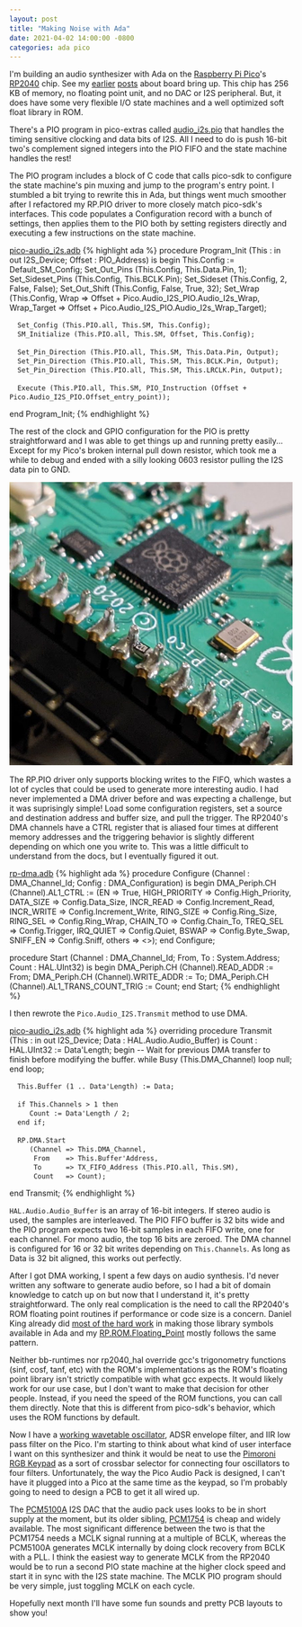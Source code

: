 ```yaml
---
layout: post
title: "Making Noise with Ada"
date: 2021-04-02 14:00:00 -0800
categories: ada pico
---
```

I'm building an audio synthesizer with Ada on the [Raspberry Pi Pico](https://www.raspberrypi.org/products/raspberry-pi-pico/)'s [RP2040](https://www.raspberrypi.org/documentation/rp2040/getting-started/) chip. See my [earlier](https://synack.me/ada/pico/2021/03/03/from-zero-to-blinky-ada.html) [posts](https://synack.me/ada/pico/2021/03/03/abstractions-and-runtimes.html) about board bring up. This chip has 256 KB of memory, no floating point unit, and no DAC or I2S peripheral. But, it does have some very flexible I/O state machines and a well optimized soft float library in ROM.

There's a PIO program in pico-extras called [audio_i2s.pio](https://github.com/raspberrypi/pico-extras/blob/master/src/rp2_common/pico_audio_i2s/audio_i2s.pio) that handles the timing sensitive clocking and data bits of I2S. All I need to do is push 16-bit two's complement signed integers into the PIO FIFO and the state machine handles the rest!

The PIO program includes a block of C code that calls pico-sdk to configure the state machine's pin muxing and jump to the program's entry point. I stumbled a bit trying to rewrite this in Ada, but things went much smoother after I refactored my RP.PIO driver to more closely match pico-sdk's interfaces. This code populates a Configuration record with a bunch of settings, then applies them to the PIO both by setting registers directly and executing a few instructions on the state machine.

[pico-audio_i2s.adb](https://github.com/JeremyGrosser/pico_bsp/blob/master/src/pico-audio_i2s.adb)
{% highlight ada %}
   procedure Program_Init
      (This   : in out I2S_Device;
       Offset : PIO_Address)
   is
   begin
      This.Config := Default_SM_Config;
      Set_Out_Pins (This.Config, This.Data.Pin, 1);
      Set_Sideset_Pins (This.Config, This.BCLK.Pin);
      Set_Sideset (This.Config, 2, False, False);
      Set_Out_Shift (This.Config, False, True, 32);
      Set_Wrap (This.Config,
          Wrap        => Offset + Pico.Audio_I2S_PIO.Audio_I2s_Wrap,
          Wrap_Target => Offset + Pico.Audio_I2S_PIO.Audio_I2s_Wrap_Target);

      Set_Config (This.PIO.all, This.SM, This.Config);
      SM_Initialize (This.PIO.all, This.SM, Offset, This.Config);

      Set_Pin_Direction (This.PIO.all, This.SM, This.Data.Pin, Output);
      Set_Pin_Direction (This.PIO.all, This.SM, This.BCLK.Pin, Output);
      Set_Pin_Direction (This.PIO.all, This.SM, This.LRCLK.Pin, Output);

      Execute (This.PIO.all, This.SM, PIO_Instruction (Offset + Pico.Audio_I2S_PIO.Offset_entry_point));
   end Program_Init;
{% endhighlight %}

The rest of the clock and GPIO configuration for the PIO is pretty straightforward and I was able to get things up and running pretty easily... Except for my Pico's broken internal pull down resistor, which took me a while to debug and ended with a silly looking 0603 resistor pulling the I2S data pin to GND.

![Pico pull down resistor fix](/img/pulldown-fix.jpg)

The RP.PIO driver only supports blocking writes to the FIFO, which wastes a lot of cycles that could be used to generate more interesting audio. I had never implemented a DMA driver before and was expecting a challenge, but it was suprisingly simple! Load some configuration registers, set a source and destination address and buffer size, and pull the trigger. The RP2040's DMA channels have a CTRL register that is aliased four times at different memory addresses and the triggering behavior is slightly different depending on which one you write to. This was a little difficult to understand from the docs, but I eventually figured it out.

[rp-dma.adb](https://github.com/JeremyGrosser/rp2040_hal/blob/master/src/drivers/rp-dma.adb#L23)
{% highlight ada %}
   procedure Configure
      (Channel : DMA_Channel_Id;
       Config  : DMA_Configuration)
   is
   begin
      DMA_Periph.CH (Channel).AL1_CTRL :=
         (EN            => True,
          HIGH_PRIORITY => Config.High_Priority,
          DATA_SIZE     => Config.Data_Size,
          INCR_READ     => Config.Increment_Read,
          INCR_WRITE    => Config.Increment_Write,
          RING_SIZE     => Config.Ring_Size,
          RING_SEL      => Config.Ring_Wrap,
          CHAIN_TO      => Config.Chain_To,
          TREQ_SEL      => Config.Trigger,
          IRQ_QUIET     => Config.Quiet,
          BSWAP         => Config.Byte_Swap,
          SNIFF_EN      => Config.Sniff,
          others        => <>);
   end Configure;

   procedure Start
      (Channel  : DMA_Channel_Id;
       From, To : System.Address;
       Count    : HAL.UInt32)
   is
   begin
      DMA_Periph.CH (Channel).READ_ADDR := From;
      DMA_Periph.CH (Channel).WRITE_ADDR := To;
      DMA_Periph.CH (Channel).AL1_TRANS_COUNT_TRIG := Count;
   end Start;
{% endhighlight %}

I then rewrote the `Pico.Audio_I2S.Transmit` method to use DMA.

[pico-audio_i2s.adb](https://github.com/JeremyGrosser/pico_bsp/blob/master/src/pico-audio_i2s.adb)
{% highlight ada %}
   overriding
   procedure Transmit
      (This : in out I2S_Device;
       Data : HAL.Audio.Audio_Buffer)
   is
      Count : HAL.UInt32 := Data'Length;
   begin
      --  Wait for previous DMA transfer to finish before modifying the buffer.
      while Busy (This.DMA_Channel) loop
         null;
      end loop;

      This.Buffer (1 .. Data'Length) := Data;

      if This.Channels > 1 then
         Count := Data'Length / 2;
      end if;

      RP.DMA.Start
         (Channel => This.DMA_Channel,
          From    => This.Buffer'Address,
          To      => TX_FIFO_Address (This.PIO.all, This.SM),
          Count   => Count);
   end Transmit;
{% endhighlight %}

`HAL.Audio.Audio_Buffer` is an array of 16-bit integers. If stereo audio is used, the samples are interleaved. The PIO FIFO buffer is 32 bits wide and the PIO program expects two 16-bit samples in each FIFO write, one for each channel. For mono audio, the top 16 bits are zeroed. The DMA channel is configured for 16 or 32 bit writes depending on `This.Channels`. As long as Data is 32 bit aligned, this works out perfectly.

After I got DMA working, I spent a few days on audio synthesis. I'd never written any software to generate audio before, so I had a bit of domain knowledge to catch up on but now that I understand it, it's pretty straightforward. The only real complication is the need to call the RP2040's ROM floating point routines if performance or code size is a concern. Daniel King already did [most of the hard work](https://github.com/damaki/bb-runtimes/blob/rpi-pico/arm/rpi/rp2040/s-bootro.adb#L42) in making those library symbols available in Ada and my [RP.ROM.Floating_Point](https://github.com/JeremyGrosser/rp2040_hal/blob/master/src/drivers/rp-rom-floating_point.ads) mostly follows the same pattern.

Neither bb-runtimes nor rp2040_hal override gcc's trigonometry functions (sinf, cosf, tanf, etc) with the ROM's implementations as the ROM's floating point library isn't strictly compatible with what gcc expects. It would likely work for our use case, but I don't want to make that decision for other people. Instead, if you need the speed of the ROM functions, you can call them directly. Note that this is different from pico-sdk's behavior, which uses the ROM functions by default.

Now I have a [working wavetable oscillator](https://github.com/JeremyGrosser/pico_examples/tree/master/pimoroni_audio_pack/src), ADSR envelope filter, and IIR low pass filter on the Pico. I'm starting to think about what kind of user interface I want on this synthesizer and think it would be neat to use the [Pimoroni RGB Keypad](https://shop.pimoroni.com/products/pico-rgb-keypad-base) as a sort of crossbar selector for connecting four oscillators to four filters. Unfortunately, the way the Pico Audio Pack is designed, I can't have it plugged into a Pico at the same time as the keypad, so I'm probably going to need to design a PCB to get it all wired up.

The [PCM5100A](https://www.ti.com/product/PCM5100A) I2S DAC that the audio pack uses looks to be in short supply at the moment, but its older sibling, [PCM1754](https://www.ti.com/product/PCM1754) is cheap and widely available. The most significant difference between the two is that the PCM1754 needs a MCLK signal running at a multiple of BCLK, whereas the PCM5100A generates MCLK internally by doing clock recovery from BCLK with a PLL. I think the easiest way to generate MCLK from the RP2040 would be to run a second PIO state machine at the higher clock speed and start it in sync with the I2S state machine. The MCLK PIO program should be very simple, just toggling MCLK on each cycle.

Hopefully next month I'll have some fun sounds and pretty PCB layouts to show you!
